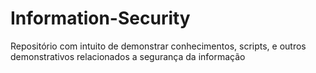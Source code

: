 # Information-Security
Repositório com intuito de demonstrar conhecimentos, scripts, e outros demonstrativos relacionados a segurança da informação
